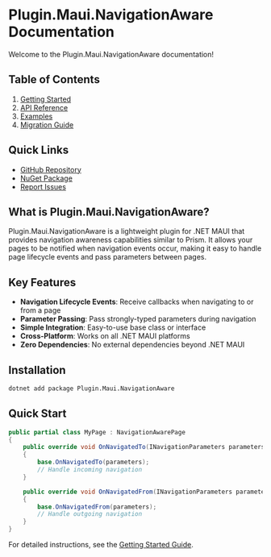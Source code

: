 # Plugin.Maui.NavigationAware Documentation

Welcome to the Plugin.Maui.NavigationAware documentation!

## Table of Contents

1. [Getting Started](getting-started.md)
2. [API Reference](api-reference.md)
3. [Examples](examples.md)
4. [Migration Guide](migration-guide.md)

## Quick Links

- [GitHub Repository](https://github.com/mohammedmsadiq/Plugin.Maui.NavigationAware)
- [NuGet Package](https://www.nuget.org/packages/Plugin.Maui.NavigationAware/)
- [Report Issues](https://github.com/mohammedmsadiq/Plugin.Maui.NavigationAware/issues)

## What is Plugin.Maui.NavigationAware?

Plugin.Maui.NavigationAware is a lightweight plugin for .NET MAUI that provides navigation awareness capabilities similar to Prism. It allows your pages to be notified when navigation events occur, making it easy to handle page lifecycle events and pass parameters between pages.

## Key Features

- **Navigation Lifecycle Events**: Receive callbacks when navigating to or from a page
- **Parameter Passing**: Pass strongly-typed parameters during navigation
- **Simple Integration**: Easy-to-use base class or interface
- **Cross-Platform**: Works on all .NET MAUI platforms
- **Zero Dependencies**: No external dependencies beyond .NET MAUI

## Installation

```bash
dotnet add package Plugin.Maui.NavigationAware
```

## Quick Start

```csharp
public partial class MyPage : NavigationAwarePage
{
    public override void OnNavigatedTo(INavigationParameters parameters)
    {
        base.OnNavigatedTo(parameters);
        // Handle incoming navigation
    }

    public override void OnNavigatedFrom(INavigationParameters parameters)
    {
        base.OnNavigatedFrom(parameters);
        // Handle outgoing navigation
    }
}
```

For detailed instructions, see the [Getting Started Guide](getting-started.md).
